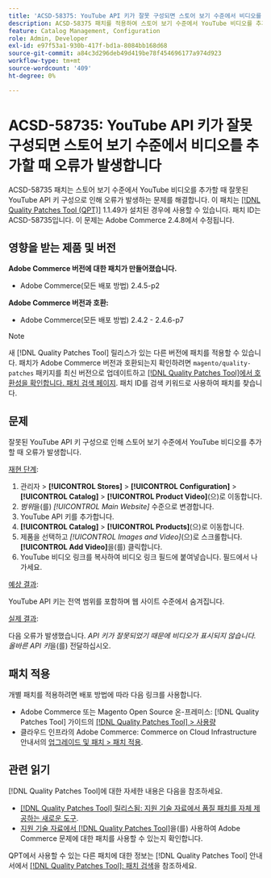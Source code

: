 ```yaml
---
title: 'ACSD-58375: YouTube API 키가 잘못 구성되면 스토어 보기 수준에서 비디오를 추가할 때 오류가 발생합니다'
description: ACSD-58375 패치를 적용하여 스토어 보기 수준에서 YouTube 비디오를 추가할 때 잘못된 YouTube API 키 구성으로 인해 오류가 발생하는 Adobe Commerce 문제를 수정합니다.
feature: Catalog Management, Configuration
role: Admin, Developer
exl-id: e97f53a1-930b-417f-bd1a-8084bb168d68
source-git-commit: a84c3d296deb49d419be78f454696177a974d923
workflow-type: tm+mt
source-wordcount: '409'
ht-degree: 0%

---
```


# ACSD-58735: YouTube API 키가 잘못 구성되면 스토어 보기 수준에서 비디오를 추가할 때 오류가 발생합니다

ACSD-58735 패치는 스토어 보기 수준에서 YouTube 비디오를 추가할 때 잘못된 YouTube API 키 구성으로 인해 오류가 발생하는 문제를 해결합니다. 이 패치는 [[!DNL Quality Patches Tool (QPT)]](/help/announcements/adobe-commerce-announcements/magento-quality-patches-released-new-tool-to-self-serve-quality-patches.md) 1.1.49가 설치된 경우에 사용할 수 있습니다. 패치 ID는 ACSD-58735입니다. 이 문제는 Adobe Commerce 2.4.8에서 수정됩니다.

## 영향을 받는 제품 및 버전

**Adobe Commerce 버전에 대한 패치가 만들어졌습니다.**

* Adobe Commerce(모든 배포 방법) 2.4.5-p2

**Adobe Commerce 버전과 호환:**

* Adobe Commerce(모든 배포 방법) 2.4.2 - 2.4.6-p7

>[!NOTE]
>
>새 [!DNL Quality Patches Tool] 릴리스가 있는 다른 버전에 패치를 적용할 수 있습니다. 패치가 Adobe Commerce 버전과 호환되는지 확인하려면 `magento/quality-patches` 패키지를 최신 버전으로 업데이트하고 [[!DNL Quality Patches Tool]에서 호환성을 확인합니다. 패치 검색 페이지](https://experienceleague.adobe.com/tools/commerce-quality-patches/index.html). 패치 ID를 검색 키워드로 사용하여 패치를 찾습니다.

## 문제

잘못된 YouTube API 키 구성으로 인해 스토어 보기 수준에서 YouTube 비디오를 추가할 때 오류가 발생합니다.

<u>재현 단계</u>:

1. 관리자 > **[!UICONTROL Stores]** > **[!UICONTROL Configuration]** > **[!UICONTROL Catalog]** > **[!UICONTROL Product Video]**(으)로 이동합니다.
1. *범위*&#x200B;을(를) *[!UICONTROL Main Website]* 수준으로 변경합니다.
1. YouTube API 키를 추가합니다.
1. **[!UICONTROL Catalog]** > **[!UICONTROL Products]**(으)로 이동합니다.
1. 제품을 선택하고 *[!UICONTROL Images and Video]*(으)로 스크롤합니다. **[!UICONTROL Add Video]**&#x200B;을(를) 클릭합니다.
1. YouTube 비디오 링크를 복사하여 비디오 링크 필드에 붙여넣습니다. 필드에서 나가세요.

<u>예상 결과</u>:

YouTube API 키는 전역 범위를 포함하며 웹 사이트 수준에서 숨겨집니다.

<u>실제 결과</u>:

다음 오류가 발생했습니다. *API 키가 잘못되었기 때문에 비디오가 표시되지 않습니다. 올바른 API 키*&#x200B;을(를) 전달하십시오.

## 패치 적용

개별 패치를 적용하려면 배포 방법에 따라 다음 링크를 사용합니다.

* Adobe Commerce 또는 Magento Open Source 온-프레미스: [!DNL Quality Patches Tool] 가이드의 [[!DNL Quality Patches Tool] > 사용량](https://experienceleague.adobe.com/docs/commerce-operations/tools/quality-patches-tool/usage.html)
* 클라우드 인프라의 Adobe Commerce: Commerce on Cloud Infrastructure 안내서의 [업그레이드 및 패치 > 패치 적용](https://experienceleague.adobe.com/docs/commerce-cloud-service/user-guide/develop/upgrade/apply-patches.html).

## 관련 읽기

[!DNL Quality Patches Tool]에 대한 자세한 내용은 다음을 참조하세요.

* [[!DNL Quality Patches Tool] 릴리스됨: 지원 기술 자료에서 품질 패치를 자체 제공하는 새로운 도구](/help/announcements/adobe-commerce-announcements/magento-quality-patches-released-new-tool-to-self-serve-quality-patches.md).
* [지원 기술 자료에서  [!DNL Quality Patches Tool]](/help/support-tools/patches-available-in-qpt-tool/check-patch-for-magento-issue-with-magento-quality-patches.md)을(를) 사용하여 Adobe Commerce 문제에 대한 패치를 사용할 수 있는지 확인합니다.

QPT에서 사용할 수 있는 다른 패치에 대한 정보는 [!DNL Quality Patches Tool] 안내서에서 [[!DNL Quality Patches Tool]: 패치 검색](https://experienceleague.adobe.com/tools/commerce-quality-patches/index.html)을 참조하세요.
